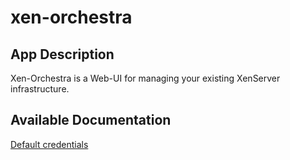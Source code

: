 # xen-orchestra

## App Description

Xen-Orchestra is a Web-UI for managing your existing XenServer infrastructure.

## Available Documentation

[Default credentials](/credentials.md)
